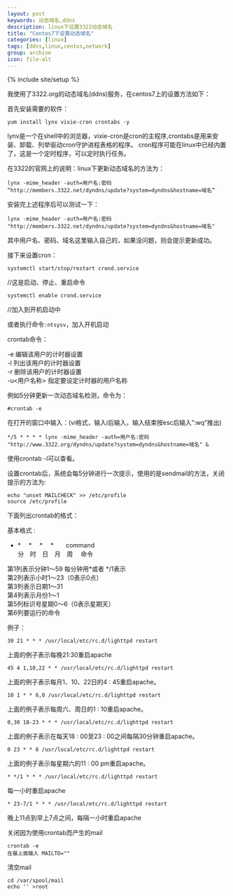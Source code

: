 ```yaml
---
layout: post
keywords: 动态域名,ddns
description: linux下设置3322动态域名
title: "Centos7下设置动态域名"
categories: [linux]
tags: [ddns,linux,centos,network]
group: archive
icon: file-alt
---
```

{% include site/setup %}

我使用了3322.org的动态域名(ddns)服务，在centos7上的设置方法如下：  

首先安装需要的软件：

    yum install lynx vixie-cron crontabs -y

lynv是一个在shell中的浏览器，vixie-cron是cron的主程序,crontabs是用来安装、卸载、列举驱动cron守护进程表格的程序。
cron程序可能在linux中已经内置了，这是一个定时程序，可以定时执行任务。  

在3322的官网上的说明：linux下更新动态域名的方法为：  

    lynx -mime_header -auth=用户名:密码 “http://members.3322.net/dyndns/update?system=dyndns&hostname=域名”

安装完上述程序后可以测试一下：  

    lynx -mime_header -auth=用户名:密码 "http://members.3322.net/dyndns/update?system=dyndns&hostname=域名"

其中用户名、密码、域名这里输入自己的，如果没问题，则会提示更新成功。  

接下来设置cron：  

    systemctl start/stop/restart crond.service  
//这是启动、停止、重启命令   

    systemctl enable crond.service  
//加入到开机启动中  
 
或者执行命令`:ntsysv`，加入开机启动  

crontab命令：  

-e 编辑该用户的计时器设置   
-l 列出该用户的计时器设置   
-r 删除该用户的计时器设置   
-u<用户名称> 指定要设定计时器的用户名称  

例如5分钟更新一次动态域名检测，命令为：

    #crontab -e

在打开的窗口中输入：(vi格式，输入i后输入，输入结束按esc后输入”:wq”推出)

    */5 * * * * lynx -mime_header -auth=用户名:密码 "http://www.3322.org/dyndns/update?system=dyndns&hostname=域名" &

使用crontab -l可以查看。

设置crontab后，系统会每5分钟进行一次提示，使用的是sendmail的方法，关闭提示的方法为:

    echo "unset MAILCHECK" >> /etc/profile 
    source /etc/profile

下面列出crontab的格式：

基本格式 :  
* *　 *　 *　 *　　command  
分　时　日　月　周　 命令

第1列表示分钟1～59 每分钟用*或者 */1表示  
第2列表示小时1～23（0表示0点）  
第3列表示日期1～31  
第4列表示月份1～1  
第5列标识号星期0～6（0表示星期天）  
第6列要运行的命令  

例子：

    30 21 * * * /usr/local/etc/rc.d/lighttpd restart

上面的例子表示每晚21:30重启apache

    45 4 1,10,22 * * /usr/local/etc/rc.d/lighttpd restart

上面的例子表示每月1、10、22日的4 : 45重启apache。

    10 1 * * 6,0 /usr/local/etc/rc.d/lighttpd restart

上面的例子表示每周六、周日的1 : 10重启apache。

    0,30 18-23 * * * /usr/local/etc/rc.d/lighttpd restart

上面的例子表示在每天18 : 00至23 : 00之间每隔30分钟重启apache。

    0 23 * * 6 /usr/local/etc/rc.d/lighttpd restart

上面的例子表示每星期六的11 : 00 pm重启apache。

    * */1 * * * /usr/local/etc/rc.d/lighttpd restart

每一小时重启apache

    * 23-7/1 * * * /usr/local/etc/rc.d/lighttpd restart

晚上11点到早上7点之间，每隔一小时重启apache

关闭因为使用crontab而产生的mail

    crontab -e
    在最上面输入 MAILTO=""

清空mail

    cd /var/spool/mail
    echo '' >root